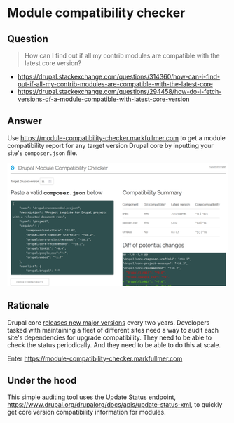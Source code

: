 # Module compatibility checker

## Question
> How can I find out if all my contrib modules are compatible with the latest core version?

- https://drupal.stackexchange.com/questions/314360/how-can-i-find-out-if-all-my-contrib-modules-are-compatible-with-the-latest-core
- https://drupal.stackexchange.com/questions/294458/how-do-i-fetch-versions-of-a-module-compatible-with-latest-core-version

## Answer
Use https://module-compatibility-checker.markfullmer.com to get a module compatibility report for any target version Drupal core by inputting your site's `composer.json` file.

![Screenshot of the module compatibility checker](screenshot.png)

## Rationale

Drupal core [releases new major versions](https://www.drupal.org/about/core/policies/core-release-cycles/release-process-overview) every two years. Developers tasked with maintaining a fleet of different sites need a way to audit each site's dependencies for upgrade compatibility. They need to be able to check the status periodically. And they need to be able to do this at scale.

Enter https://module-compatibility-checker.markfullmer.com

## Under the hood

This simple auditing tool uses the Update Status endpoint, https://www.drupal.org/drupalorg/docs/apis/update-status-xml, to quickly get core version compatibility information for modules.
